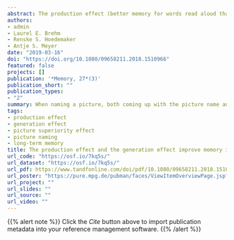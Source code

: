 ```yaml
---
abstract: The production effect (better memory for words read aloud than words read silently) and the picture superiority effect (better memory for pictures than words) both improve item memory in a picture naming task (Fawcett, J. M., Quinlan, C. K., & Taylor, T. L., 2012). Because picture naming requires coming up with an appropriate label, the generation effect (better memory for generated than read words) may contribute to the latter effect. In two forced-choice memory experiments, we tested the role of generation in a picture naming task on later recognition memory. In Experiment 1, participants named pictures silently or aloud with the correct name or an unreadable label superimposed. We observed a generation effect, a production effect, and an interaction between the two. In Experiment 2, unreliable labels were included to ensure full picture processing in all conditions. In this experiment, we observed a production and a generation effect but no interaction, implying the effects are dissociable. This research demonstrates the separable roles of generation and production in picture naming and their impact on memory. As such, it informs the link between memory and language production and has implications for memory asymmetries between language production and comprehension.
authors:
- admin
- Laurel E. Brehm
- Renske S. Hoedemaker
- Antje S. Meyer
date: "2019-03-16"
doi: "https://doi.org/10.1080/09658211.2018.1510966"
featured: false
projects: []
publication: '*Memory, 27*(3)'
publication_short: ""
publication_types:
- "2"
summary: When naming a picture, both coming up with the picture name and saying that name aloud improves memory for the picture.
tags:
- production effect
- generation effect
- picture superiority effect
- picture naming
- long-term memory
title: The production effect and the generation effect improve memory in picture naming
url_code: "https://osf.io/7kq5s/"
url_dataset: "https://osf.io/7kq5s/"
url_pdf: https://www.tandfonline.com/doi/pdf/10.1080/09658211.2018.1510966?needAccess=true
url_poster: "https://pure.mpg.de/pubman/faces/ViewItemOverviewPage.jsp?itemId=item_3005854"
url_project: ""
url_slides: ""
url_source: ""
url_video: ""
---
```


{{% alert note %}}
Click the *Cite* button above to import publication metadata into your reference management software.
{{% /alert %}}
